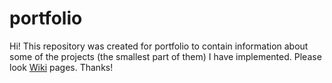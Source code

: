 # portfolio
Hi! This repository was created for portfolio to contain information about some of the projects (the smallest part of them) I have implemented. Please look [Wiki](https://github.com/sukhodiy/portfolio/wiki) pages. Thanks!
